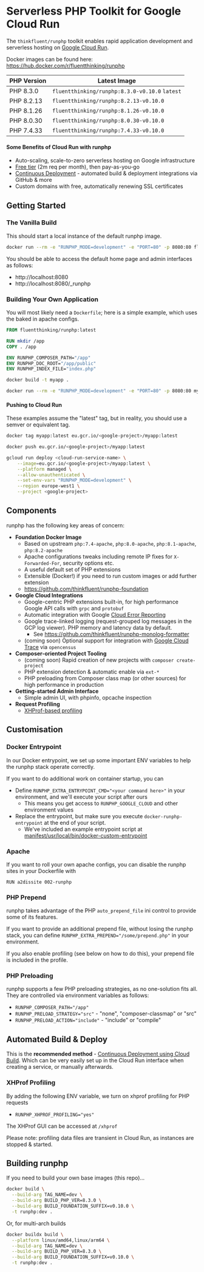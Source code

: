 # Serverless PHP Toolkit for Google Cloud Run

The `thinkfluent/runphp` toolkit enables rapid application development and serverless hosting on [Google Cloud Run](https://cloud.google.com/run).

Docker images can be found here: https://hub.docker.com/r/fluentthinking/runphp

| PHP Version | Latest Image                                   |
|-------------|------------------------------------------------|
| PHP 8.3.0   | `fluentthinking/runphp:8.3.0-v0.10.0` `latest` |
| PHP 8.2.13  | `fluentthinking/runphp:8.2.13-v0.10.0`         |
| PHP 8.1.26  | `fluentthinking/runphp:8.1.26-v0.10.0`         |
| PHP 8.0.30  | `fluentthinking/runphp:8.0.30-v0.10.0`         |
| PHP 7.4.33  | `fluentthinking/runphp:7.4.33-v0.10.0`         |

#### Some Benefits of Cloud Run with runphp

* Auto-scaling, scale-to-zero serverless hosting on Google infrastructure
* [Free tier](https://cloud.google.com/run#section-14) (2m req per month), then pay-as-you-go
* [Continuous Deployment](https://cloud.google.com/blog/products/application-development/cloud-run-integrates-with-continuous-deployment) - automated build & deployment integrations via GitHub & more
* Custom domains with free, automatically renewing SSL certificates

## Getting Started

### The Vanilla Build

This should start a local instance of the default runphp image.
```bash
docker run --rm -e "RUNPHP_MODE=development" -e "PORT=80" -p 8080:80 fluentthinking/runphp:latest
```

You should be able to access the default home page and admin interfaces as follows:
* http://localhost:8080
* http://localhost:8080/_runphp

### Building Your Own Application

You will most likely need a `Dockerfile`; here is a simple example, which uses the baked in apache configs.

```Dockerfile
FROM fluentthinking/runphp:latest

RUN mkdir /app
COPY . /app

ENV RUNPHP_COMPOSER_PATH="/app"
ENV RUNPHP_DOC_ROOT="/app/public"
ENV RUNPHP_INDEX_FILE="index.php"
```

```bash
docker build -t myapp .
```
```bash
docker run --rm -e "RUNPHP_MODE=development" -e "PORT=80" -p 8080:80 myapp:latest
```

#### Pushing to Cloud Run

These examples assume the "latest" tag, but in reality, you should use a semver or equivalent tag.

```bash
docker tag myapp:latest eu.gcr.io/<google-project>/myapp:latest
```
```bash
docker push eu.gcr.io/<google-project>/myapp:latest
```
```bash
gcloud run deploy <cloud-run-service-name> \
    --image=eu.gcr.io/<google-project>/myapp:latest \
    --platform managed \
    --allow-unauthenticated \
    --set-env-vars "RUNPHP_MODE=development" \
    --region europe-west1 \
    --project <google-project>
```

## Components
runphp has the following key areas of concern:

* **Foundation Docker Image**
  * Based on upstream `php:7.4-apache`, `php:8.0-apache`, `php:8.1-apache`, `php:8.2-apache`
  * Apache configurations tweaks including remote IP fixes for `X-Forwarded-For`, security options etc.
  * A useful default set of PHP extensions
  * Extensible (Docker!) if you need to run custom images or add further extension
  * https://github.com/thinkfluent/runphp-foundation 
* **Google Cloud Integrations**
  * Google-centric PHP extensions built-in, for high performance Google API calls with `grpc` and `protobuf`
  * Automatic integration with Google [Cloud Error Reporting](https://cloud.google.com/error-reporting)
  * Google trace-linked logging (request-grouped log messages in the GCP log viewer). PHP memory and latency data by default.
    * See https://github.com/thinkfluent/runphp-monolog-formatter 
  * (coming soon) Optional support for integration with [Google Cloud Trace](https://cloud.google.com/trace) via `opencensus`
* **Composer-oriented Project Tooling**
  * (coming soon) Rapid creation of new projects with `composer create-project`
  * PHP extension detection & automatic enable via `ext-*`
  * PHP preloading from Composer class map (or other sources) for high performance in production
* **Getting-started Admin Interface**
  * Simple admin UI, with phpinfo, opcache inspection
* **Request Profiling**
  * [XHProf-based profiling](#xhprof-profiling)

## Customisation

### Docker Entrypoint

In our Docker entrypoint, we set up some important ENV variables to help the runphp stack operate correctly.

If you want to do additional work on container startup, you can 

* Define `RUNPHP_EXTRA_ENTRYPOINT_CMD="<your command here>"` in your environment, and we'll execute your script after ours
  * This means you get access to `RUNPHP_GOOGLE_CLOUD` and other environment values
* Replace the entrypoint, but make sure you execute `docker-runphp-entrypoint` at the end of your script.
  * We've included an example entrypoint script at [manifest/usr/local/bin/docker-custom-entrypoint](/runphp/thinkfluent/runphp/blob/master/manifest/usr/local/bin/docker-custom-entrypoint)

### Apache

If you want to roll your own apache configs, you can disable the runphp sites in your Dockerfile with
```
RUN a2dissite 002-runphp
``` 

### PHP Prepend

runphp takes advantage of the PHP `auto_prepend_file` ini control to provide some of its features.

If you want to provide an additional prepend file, without losing the runphp stack, you can 
define `RUNPHP_EXTRA_PREPEND="/some/prepend.php"` in your environment.

If you also enable profiling (see below on how to do this), your prepend file is included in the profile.

### PHP Preloading

runphp supports a few PHP preloading strategies, as no one-solution fits all. 
They are controlled via environment variables as follows:

* `RUNPHP_COMPOSER_PATH="/app"`
* `RUNPHP_PRELOAD_STRATEGY="src"` - "none", "composer-classmap" or "src"
* `RUNPHP_PRELOAD_ACTION="include"` - "include" or "compile"

## Automated Build & Deploy
This is the **recommended method** - [Continuous Deployment using Cloud Build](https://cloud.google.com/run/docs/continuous-deployment-with-cloud-build). Which can be very easily set up in the Cloud Run interface when creating a service, or manually afterwards.

### XHProf Profiling

By adding the following ENV variable, we turn on xhprof profiling for PHP requests
* `RUNPHP_XHPROF_PROFILING="yes"`

The XHProf GUI can be accessed at `/xhprof`

Please note: profiling data files are transient in Cloud Run, as instances are stopped & started.

## Building runphp

If you need to build your own base images (this repo)...

```bash
docker build \
  --build-arg TAG_NAME=dev \
  --build-arg BUILD_PHP_VER=8.3.0 \
  --build-arg BUILD_FOUNDATION_SUFFIX=v0.10.0 \
  -t runphp:dev .
```

Or, for multi-arch builds
```bash
docker buildx build \
  --platform linux/amd64,linux/arm64 \
  --build-arg TAG_NAME=dev \
  --build-arg BUILD_PHP_VER=8.3.0 \
  --build-arg BUILD_FOUNDATION_SUFFIX=v0.10.0 \
  -t runphp:dev .
```